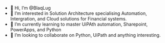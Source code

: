 - 👋 Hi, I’m @BlaqLug
- 👀 I’m interested in Solution Architecture specialising Automation, Intergration, and Cloud solutions for Financial systems.
- 🌱 I’m currently learning to master UiPAth automation, Sharepoint, PowerApps, and Python
- 💞️ I’m looking to collaborate on Python, UiPath and anything interesting.

<!---
BlaqLug/BlaqLug is a ✨ special ✨ repository because its `README.md` (this file) appears on your GitHub profile.
You can click the Preview link to take a look at your changes.
--->
